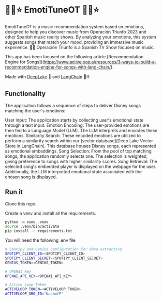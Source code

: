 # 🎵🎤⭐ EmotiTuneOT 🎵🎤⭐
EmotiTuneOT is a music recommendation system based on emotions, designed to help you discover music from Operación Triunfo 2023
and other Spanish music reality shows. By analyzing your emotions, this system suggests songs that match your mood, 
providing an immersive music experience. 🎵🎉
Operación Triunfo is a Spanish TV Show focused on music.

This app has been focused on the following article [Recommendation Engine for Songs])(https://www.activeloop.ai/resources/3-ways-to-build-a-recommendation-engine-for-songs-with-lang-chain/).

Made with [DeepLake](https://www.deeplake.ai/) 🚀 and [LangChain](https://python.langchain.com/en/latest/index.html) 🦜⛓

## Functionality

The application follows a sequence of steps to deliver Disney songs matching the user's emotions:

User Input: The application starts by collecting user's emotional state through a text input.
Emotion Encoding: The user-provided emotions are then fed to a Language Model (LLM). The LLM interprets and encodes these emotions.
Similarity Search: These encoded emotions are utilized to perform a similarity search within our [vector database](Deep Lake Vector Store in LangChain). This database houses Disney songs, each represented as emotional embeddings.
Song Selection: From the pool of top matching songs, the application randomly selects one. The selection is weighted, giving preference to songs with higher similarity scores.
Song Retrieval: The selected song's embedded player is displayed on the webpage for the user. Additionally, the LLM interpreted emotional state associated with the chosen song is displayed.

## Run it

Clone this repo.

Create a venv and install all the requirements.

```bash
python -m venv .venv
source .venv/bin/activate
pip install -r requirements.txt
```

You will need the following .env file
```bash
# Spotipy and Genius configuration for data extracting
SPOTIPY_CLIENT_ID=<SPOTIPY_CLIENT_ID>
SPOTIPY_CLIENT_SECRET=<SPOTIPY_CLIENT_SECRET>
GENIUS_TOKEN=<GENIUS_TOKEN>

# OPENAI Key
OPENAI_API_KEY=<OPENAI_API_KEY>

# Active Loop Token
ACTIVELOOP_TOKEN=<ACTIVELOOP_TOKEN>
ACTIVELOOP_ORG_ID="NachoCP"
```
